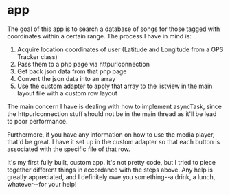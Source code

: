 # app
The goal of this app is to search a database of songs for those tagged with coordinates within a certain range. The process I have in mind is:
1. Acquire location coordinates of user (Latitude and Longitude from a GPS Tracker class)
2. Pass them to a php page via httpurlconnection
3. Get back json data from that php page
4. Convert the json data into an array
5. Use the custom adapter to apply that array to the listview in the main layout file with a custom row layout

The main concern I have is dealing with how to implement asyncTask, since the httpurlconnection stuff should not be in the main thread as it'll be lead to poor performance. 

Furthermore, if you have any information on how to use the media player, that'd be great. I have it set up in the custom adapter so that each button is associated with the specific file of that row.

It's my first fully built, custom app. It's not pretty code, but I tried to piece together different things in accordance with the steps above. Any help is greatly appreciated, and I definitely owe you something--a drink, a lunch, whatever--for your help!
